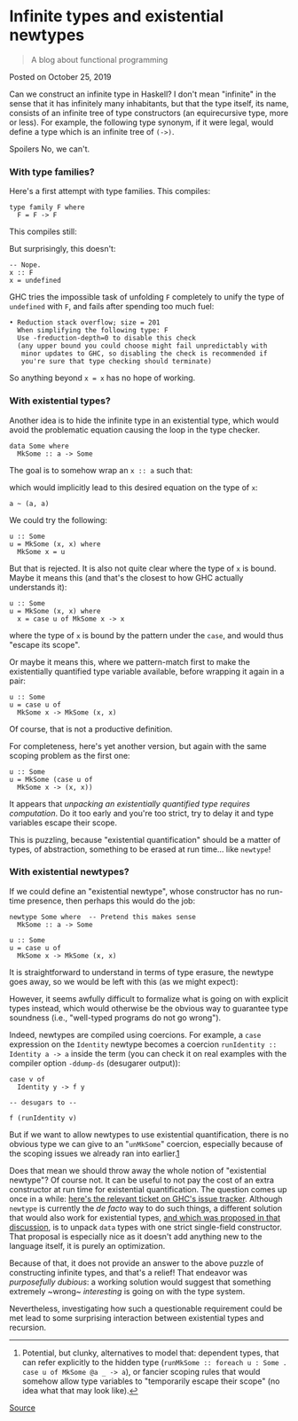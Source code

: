 # Infinite types and existential newtypes

> A blog about functional programming

Posted on October 25, 2019

Can we construct an infinite type in Haskell? I don't mean "infinite" in the sense that it has infinitely many inhabitants, but that the type itself, its name, consists of an infinite tree of type constructors (an equirecursive type, more or less). For example, the following type synonym, if it were legal, would define a type which is an infinite tree of `(->)`.

Spoilers No, we can't.

### With type families?

Here's a first attempt with type families. This compiles:

    type family F where
      F = F -> F

This compiles still:

But surprisingly, this doesn't:

    -- Nope.
    x :: F
    x = undefined

GHC tries the impossible task of unfolding `F` completely to unify the type of `undefined` with `F`, and fails after spending too much fuel:

    • Reduction stack overflow; size = 201
      When simplifying the following type: F
      Use -freduction-depth=0 to disable this check
      (any upper bound you could choose might fail unpredictably with
       minor updates to GHC, so disabling the check is recommended if
       you're sure that type checking should terminate)

So anything beyond `x = x` has no hope of working.

### With existential types?

Another idea is to hide the infinite type in an existential type, which would avoid the problematic equation causing the loop in the type checker.

    data Some where
      MkSome :: a -> Some

The goal is to somehow wrap an `x :: a` such that:

which would implicitly lead to this desired equation on the type of `x`:

    a ~ (a, a)

We could try the following:

    u :: Some
    u = MkSome (x, x) where
      MkSome x = u

But that is rejected. It is also not quite clear where the type of `x` is bound. Maybe it means this (and that's the closest to how GHC actually understands it):

    u :: Some
    u = MkSome (x, x) where
      x = case u of MkSome x -> x

where the type of `x` is bound by the pattern under the `case`, and would thus "escape its scope".

Or maybe it means this, where we pattern-match first to make the existentially quantified type variable available, before wrapping it again in a pair:

    u :: Some
    u = case u of
      MkSome x -> MkSome (x, x)

Of course, that is not a productive definition.

For completeness, here's yet another version, but again with the same scoping problem as the first one:

    u :: Some
    u = MkSome (case u of
      MkSome x -> (x, x))

It appears that _unpacking an existentially quantified type requires computation_. Do it too early and you're too strict, try to delay it and type variables escape their scope.

This is puzzling, because "existential quantification" should be a matter of types, of abstraction, something to be erased at run time… like `newtype`!

### With existential newtypes?

If we could define an "existential newtype", whose constructor has no run-time presence, then perhaps this would do the job:

    newtype Some where  -- Pretend this makes sense
      MkSome :: a -> Some
    
    u :: Some
    u = case u of
      MkSome x -> MkSome (x, x)

It is straightforward to understand in terms of type erasure, the newtype goes away, so we would be left with this (as we might expect):

However, it seems awfully difficult to formalize what is going on with explicit types instead, which would otherwise be the obvious way to guarantee type soundness (i.e., "well-typed programs do not go wrong").

Indeed, newtypes are compiled using coercions. For example, a `case` expression on the `Identity` newtype becomes a coercion `runIdentity :: Identity a -> a` inside the term (you can check it on real examples with the compiler option `-ddump-ds` (desugarer output)):

    case v of
      Identity y -> f y
    
    -- desugars to --
    
    f (runIdentity v)

But if we want to allow newtypes to use existential quantification, there is no obvious type we can give to an "`unMkSome`" coercion, especially because of the scoping issues we already ran into earlier.[1](#fn1)

Does that mean we should throw away the whole notion of "existential newtype"? Of course not. It can be useful to not pay the cost of an extra constructor at run time for existential quantification. The question comes up once in a while: [here's the relevant ticket on GHC's issue tracker](https://gitlab.haskell.org/ghc/ghc/issues/1965). Although `newtype` is currently the _de facto_ way to do such things, a different solution that would also work for existential types, [and which was proposed in that discussion](https://gitlab.haskell.org/ghc/ghc/issues/1965#note_56959), is to unpack `data` types with one strict single-field constructor. That proposal is especially nice as it doesn't add anything new to the language itself, it is purely an optimization.

Because of that, it does not provide an answer to the above puzzle of constructing infinite types, and that's a relief! That endeavor was _purposefully dubious_: a working solution would suggest that something extremely ~wrong~ _interesting_ is going on with the type system.

Nevertheless, investigating how such a questionable requirement could be met lead to some surprising interaction between existential types and recursion.

* * *

1.  Potential, but clunky, alternatives to model that: dependent types, that can refer explicitly to the hidden type (`runMkSome :: foreach u : Some . case u of MkSome @a _ -> a`), or fancier scoping rules that would somehow allow type variables to "temporarily escape their scope" (no idea what that may look like).[↩︎](#fnref1)


[Source](https://blog.poisson.chat/posts/2019-10-25-infinite-types-existential-newtype.html)
